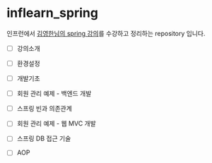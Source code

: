 # inflearn_spring
인프런에서 [김영한님의 spring 강의](https://www.inflearn.com/course/%EC%8A%A4%ED%94%84%EB%A7%81-%EC%9E%85%EB%AC%B8-%EC%8A%A4%ED%94%84%EB%A7%81%EB%B6%80%ED%8A%B8)를 수강하고 정리하는 repository 입니다.


- [ ] 강의소개

- [ ] 환경설정

- [ ] 개발기초

- [ ] 회원 관리 예제 - 백엔드 개발

- [ ] 스프링 빈과 의존관계

- [ ] 회원 관리 예제 - 웹 MVC 개발

- [ ] 스프링 DB 접근 기술

- [ ] AOP
